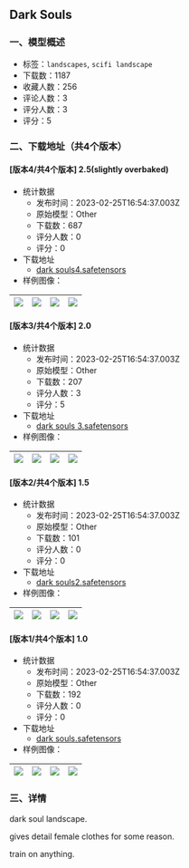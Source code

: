 ## Dark Souls
### 一、模型概述

- 标签：`landscapes`, `scifi landscape`
- 下载数：1187
- 收藏人数：256
- 评论人数：3
- 评分人数：3
- 评分：5

### 二、下载地址（共4个版本）

#### [版本4/共4个版本] 2.5(slightly overbaked)

- 统计数据
  - 发布时间：2023-02-25T16:54:37.003Z
  - 原始模型：Other
  - 下载数：687
  - 评分人数：0
  - 评分：0
- 下载地址
  - [dark  souls4.safetensors](https://civitai.com/api/download/models/15312)
- 样例图像：

| <img src="https://image.civitai.com/xG1nkqKTMzGDvpLrqFT7WA/7f1117aa-de4e-4812-d7a0-da4ae92a0d00/width=450/151782.jpeg" /> | <img src="https://image.civitai.com/xG1nkqKTMzGDvpLrqFT7WA/e62ee4e9-b33f-4f18-e07e-1329bd617b00/width=450/151781.jpeg" /> | <img src="https://image.civitai.com/xG1nkqKTMzGDvpLrqFT7WA/aaa04efe-e8d0-4e7b-2d58-7a4bb67dcf00/width=450/151780.jpeg" /> | <img src="https://image.civitai.com/xG1nkqKTMzGDvpLrqFT7WA/ff492cd8-a9d7-43dc-4272-d648dc2df200/width=450/151779.jpeg" /> |
| ---- | ---- | ---- | ---- |

#### [版本3/共4个版本] 2.0

- 统计数据
  - 发布时间：2023-02-25T16:54:37.003Z
  - 原始模型：Other
  - 下载数：207
  - 评分人数：3
  - 评分：5
- 下载地址
  - [dark  souls 3.safetensors](https://civitai.com/api/download/models/15000)
- 样例图像：

| <img src="https://image.civitai.com/xG1nkqKTMzGDvpLrqFT7WA/3f2ac439-2a38-44e4-3ae9-9f77c8233100/width=450/147276.jpeg" /> | <img src="https://image.civitai.com/xG1nkqKTMzGDvpLrqFT7WA/68935f7a-553c-4558-21ab-381da5564800/width=450/147275.jpeg" /> | <img src="https://image.civitai.com/xG1nkqKTMzGDvpLrqFT7WA/5971fb21-3ddb-4204-d556-6adc5e900c00/width=450/147274.jpeg" /> | <img src="https://image.civitai.com/xG1nkqKTMzGDvpLrqFT7WA/b2016928-8613-4846-f131-dda354899500/width=450/147273.jpeg" /> |
| ---- | ---- | ---- | ---- |

#### [版本2/共4个版本] 1.5

- 统计数据
  - 发布时间：2023-02-25T16:54:37.003Z
  - 原始模型：Other
  - 下载数：101
  - 评分人数：0
  - 评分：0
- 下载地址
  - [dark souls2.safetensors](https://civitai.com/api/download/models/14945)
- 样例图像：

| <img src="https://image.civitai.com/xG1nkqKTMzGDvpLrqFT7WA/f42da5e2-7550-46ab-12c6-79fe5af49b00/width=450/146531.jpeg" /> | <img src="https://image.civitai.com/xG1nkqKTMzGDvpLrqFT7WA/cee47b96-1c4d-44d0-66b4-4572f837d500/width=450/146530.jpeg" /> | <img src="https://image.civitai.com/xG1nkqKTMzGDvpLrqFT7WA/e8258fe5-509e-4d8c-8c8c-9188e461e800/width=450/146529.jpeg" /> | <img src="https://image.civitai.com/xG1nkqKTMzGDvpLrqFT7WA/e7ec4470-8f1c-4eb3-2f49-b882cd6b0800/width=450/146528.jpeg" /> |
| ---- | ---- | ---- | ---- |

#### [版本1/共4个版本] 1.0

- 统计数据
  - 发布时间：2023-02-25T16:54:37.003Z
  - 原始模型：Other
  - 下载数：192
  - 评分人数：0
  - 评分：0
- 下载地址
  - [dark souls.safetensors](https://civitai.com/api/download/models/14635)
- 样例图像：

| <img src="https://image.civitai.com/xG1nkqKTMzGDvpLrqFT7WA/9c98a337-bec5-40e4-a6ba-b80345b4bf00/width=450/143078.jpeg" /> | <img src="https://image.civitai.com/xG1nkqKTMzGDvpLrqFT7WA/ba63b4b3-feb5-4d39-b658-25752a447900/width=450/143087.jpeg" /> | <img src="https://image.civitai.com/xG1nkqKTMzGDvpLrqFT7WA/efe95f2f-a5e5-4552-cbac-e1e275813900/width=450/143086.jpeg" /> | <img src="https://image.civitai.com/xG1nkqKTMzGDvpLrqFT7WA/8a9f3d7e-6318-4d3a-5118-a96cc1c00a00/width=450/143085.jpeg" /> |
| ---- | ---- | ---- | ---- |


### 三、详情
<p>dark soul landscape.</p><p>gives detail female clothes for some reason. </p><p>train on anything.</p>